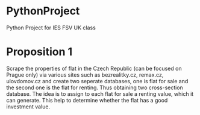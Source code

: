 # PythonProject
Python Project for IES FSV UK class
# Proposition 1
Scrape the properties of flat in the Czech Republic (can be focused on Prague only) via various sites such as bezrealitky.cz, remax.cz, ulovdomov.cz and create two seperate databases, one is flat for sale and the second one is the flat for renting. Thus obtaining two cross-section database.
The idea is to assign to each flat for sale a renting value, which it can generate. This help to determine whether the flat has a good investment value.
